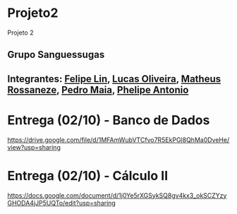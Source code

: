 # Projeto2
Projeto 2
## Grupo Sanguessugas
## Integrantes: <a href="https://github.com">Felipe Lin</a>, <a href="https://github.com/lxskki">Lucas Oliveira</a>, <a href="https://github.com">Matheus Rossaneze</a>, <a href="https://github.com/schaurxch">Pedro Maia</a>, <a href="https://github.com/phelipeUMK">Phelipe Antonio</a>



# Entrega (02/10) - Banco de Dados
https://drive.google.com/file/d/1MFAmWubVTCfvo7R5EkPGl8QhMa0DveHe/view?usp=sharing

# Entrega (02/10) - Cálculo II
https://docs.google.com/document/d/1j0Ye5rXGSykSQ8gv4kx3_okSCZYzyGHODA4jJP5UQTo/edit?usp=sharing
